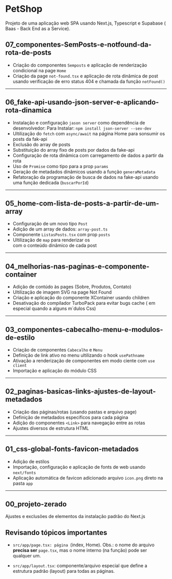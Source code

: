 # PetShop

Projeto de uma aplicação web SPA usando Next.js, Typescript e Supabase ( Baas - Back End as a Service).

## 07_componentes-SemPosts-e-notfound-da-rota-de-posts

- Criação do componentes `Semposts` e aplicação de renderização condicional na page `Home`
- Criação da page `not-found.tsx` e aplicação de rota dinâmica de post usando verificação de erro status 404 e chamada da função `notFound()`

---

## 06_fake-api-usando-json-server-e-aplicando-rota-dinamica

- Instalação e configuração `jason server` como dependência de desenvolvedor: Para Instalar: `npm install json-server --sev-dev`
- Ultilização do `fetch` com `async/await` na página Home para sonsumir os posts da fak-api
- Exclusão do array de posts
- Substituição do array fixo de posts por dados da fake-api
- Configuração de rota dinâmica com carregamento de dados a partir da rota
- Uso de `Promise` como tipo para a prop `params`
- Geração de metadados dinâmicos usando a função `generaMetadata`
- Refatoração da programação de busca de dados na fake-api usando uma função dedicada (`buscarPorId`)

---

## 05_home-com-lista-de-posts-a-partir-de-um-array

- Configuração de um novo tipo `Post`
- Adição de um array de dados: `array-post.ts`
- Componente `ListasPosts.tsx` com prop `posts`
- Ultilização de `map` para renderizar os <article> com o conteúdo dinâmico de cada post

---

## 04_melhorias-nas-paginas-e-componente-container

- Adição de contúdo às pages (Sobre, Produtos, Contato)
- Ultilização de imagem SVG na page Not Found
- Criação e aplicação do componente XContainer usando children
- Desativação do compilador TurboPack para evitar bugs cache ( em especial quando a alguns m´dulos Css)

---

## 03_componentes-cabecalho-menu-e-modulos-de-estilo

- Criação de componentes `Cabecalho` e `Menu`
- Definição de link ativo no menu ultilizando o hook `usePathname`
- Ativação a renderização de componentes em modo ciente com `use client`
- Importação e aplicação do módulo CSS

---

## 02_paginas-basicas-links-ajustes-de-layout-metadados

- Criação das páginas/rotas (usando pastas e arquivo page)
- Definição de metadados especificos para cada página
- Adição do componentes `<Link>` para navegação entre as rotas
- Ajustes diversos de estrutura HTML

---

## 01_css-global-fonts-favicon-metadados

- Adição de estilos
- Importação, configuração e aplicação de fonts de web usando `next/fonts`
- Aplicação automática de favicon adicionado arquivo `icon.png` direto na pasta `app`

---

## 00_projeto-zerado

Ajustes e exclusões de elementos da instalação padrão do Next.js

## Revisando tópicos importantes

- `src/app/page.tsx: página `(index, Home). Obs.: o nome do arquivo **precisa ser** `page.tsx`, mas o nome interno (na função) pode ser qualquer um.

- `src/app/layout.tsx`: componente/arquivo especial que define a estrutura padrão (layout) para todas as páginas.
